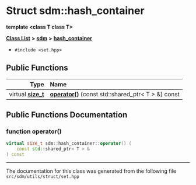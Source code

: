 
# Struct sdm::hash\_container

<link rel="stylesheet" href="https://cdnjs.cloudflare.com/ajax/libs/KaTeX/0.5.1/katex.min.css">
<link rel="stylesheet" href="https://cdn.jsdelivr.net/github-markdown-css/2.2.1/github-markdown.css"/>


**template &lt;class T class T&gt;**


[**Class List**](annotated.md) **>** [**sdm**](namespacesdm.md) **>** [**hash\_container**](structsdm_1_1hash__container.md)





* `#include <set.hpp>`















## Public Functions

| Type | Name |
| ---: | :--- |
| virtual [**size\_t**](namespacesdm.md#typedef-size-t) | [**operator()**](structsdm_1_1hash__container.md#function-operator()) (const std::shared\_ptr&lt; T &gt; &) const<br> |








## Public Functions Documentation


### function operator() 


```cpp
virtual size_t sdm::hash_container::operator() (
    const std::shared_ptr< T > &
) const
```



------------------------------
The documentation for this class was generated from the following file `src/sdm/utils/struct/set.hpp`